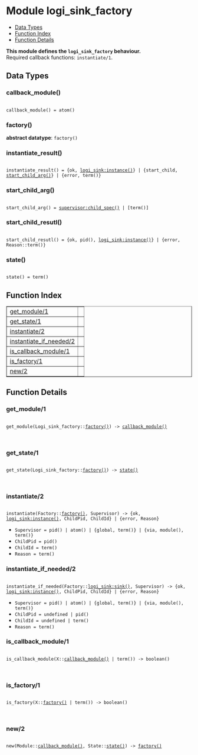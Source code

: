 

# Module logi_sink_factory #
* [Data Types](#types)
* [Function Index](#index)
* [Function Details](#functions)

__This module defines the `logi_sink_factory` behaviour.__<br /> Required callback functions: `instantiate/1`.

<a name="types"></a>

## Data Types ##




### <a name="type-callback_module">callback_module()</a> ###


<pre><code>
callback_module() = atom()
</code></pre>




### <a name="type-factory">factory()</a> ###


__abstract datatype__: `factory()`




### <a name="type-instantiate_result">instantiate_result()</a> ###


<pre><code>
instantiate_result() = {ok, <a href="logi_sink.md#type-instance">logi_sink:instance()</a>} | {start_child, <a href="#type-start_child_arg">start_child_arg()</a>} | {error, term()}
</code></pre>




### <a name="type-start_child_arg">start_child_arg()</a> ###


<pre><code>
start_child_arg() = <a href="supervisor.md#type-child_spec">supervisor:child_spec()</a> | [term()]
</code></pre>




### <a name="type-start_child_resutl">start_child_resutl()</a> ###


<pre><code>
start_child_resutl() = {ok, pid(), <a href="logi_sink.md#type-instance">logi_sink:instance()</a>} | {error, Reason::term()}
</code></pre>




### <a name="type-state">state()</a> ###


<pre><code>
state() = term()
</code></pre>

<a name="index"></a>

## Function Index ##


<table width="100%" border="1" cellspacing="0" cellpadding="2" summary="function index"><tr><td valign="top"><a href="#get_module-1">get_module/1</a></td><td></td></tr><tr><td valign="top"><a href="#get_state-1">get_state/1</a></td><td></td></tr><tr><td valign="top"><a href="#instantiate-2">instantiate/2</a></td><td></td></tr><tr><td valign="top"><a href="#instantiate_if_needed-2">instantiate_if_needed/2</a></td><td></td></tr><tr><td valign="top"><a href="#is_callback_module-1">is_callback_module/1</a></td><td></td></tr><tr><td valign="top"><a href="#is_factory-1">is_factory/1</a></td><td></td></tr><tr><td valign="top"><a href="#new-2">new/2</a></td><td></td></tr></table>


<a name="functions"></a>

## Function Details ##

<a name="get_module-1"></a>

### get_module/1 ###

<pre><code>
get_module(Logi_sink_factory::<a href="#type-factory">factory()</a>) -&gt; <a href="#type-callback_module">callback_module()</a>
</code></pre>
<br />

<a name="get_state-1"></a>

### get_state/1 ###

<pre><code>
get_state(Logi_sink_factory::<a href="#type-factory">factory()</a>) -&gt; <a href="#type-state">state()</a>
</code></pre>
<br />

<a name="instantiate-2"></a>

### instantiate/2 ###

<pre><code>
instantiate(Factory::<a href="#type-factory">factory()</a>, Supervisor) -&gt; {ok, <a href="logi_sink.md#type-instance">logi_sink:instance()</a>, ChildPid, ChildId} | {error, Reason}
</code></pre>

<ul class="definitions"><li><code>Supervisor = pid() | atom() | {global, term()} | {via, module(), term()}</code></li><li><code>ChildPid = pid()</code></li><li><code>ChildId = term()</code></li><li><code>Reason = term()</code></li></ul>

<a name="instantiate_if_needed-2"></a>

### instantiate_if_needed/2 ###

<pre><code>
instantiate_if_needed(Factory::<a href="logi_sink.md#type-sink">logi_sink:sink()</a>, Supervisor) -&gt; {ok, <a href="logi_sink.md#type-instance">logi_sink:instance()</a>, ChildPid, ChildId} | {error, Reason}
</code></pre>

<ul class="definitions"><li><code>Supervisor = pid() | atom() | {global, term()} | {via, module(), term()}</code></li><li><code>ChildPid = undefined | pid()</code></li><li><code>ChildId = undefined | term()</code></li><li><code>Reason = term()</code></li></ul>

<a name="is_callback_module-1"></a>

### is_callback_module/1 ###

<pre><code>
is_callback_module(X::<a href="#type-callback_module">callback_module()</a> | term()) -&gt; boolean()
</code></pre>
<br />

<a name="is_factory-1"></a>

### is_factory/1 ###

<pre><code>
is_factory(X::<a href="#type-factory">factory()</a> | term()) -&gt; boolean()
</code></pre>
<br />

<a name="new-2"></a>

### new/2 ###

<pre><code>
new(Module::<a href="#type-callback_module">callback_module()</a>, State::<a href="#type-state">state()</a>) -&gt; <a href="#type-factory">factory()</a>
</code></pre>
<br />

